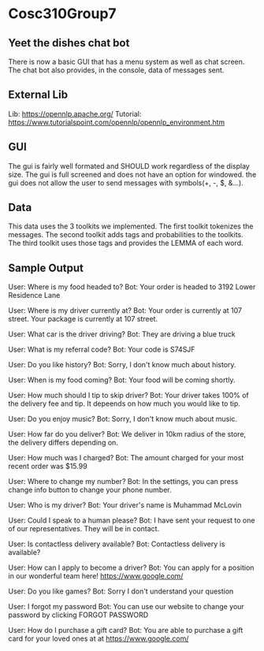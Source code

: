 # Cosc310Group7
## Yeet the dishes chat bot
There is now a basic GUI that has a menu system as well as chat screen.
The chat bot also provides, in the console, data of messages sent.

## External Lib
Lib: https://opennlp.apache.org/
Tutorial: https://www.tutorialspoint.com/opennlp/opennlp_environment.htm

## GUI
The gui is fairly well formated and SHOULD work regardless of the display size.
The gui is full screened and does not have an option for windowed.
the gui does not allow the user to send messages with symbols(+, -, $, &...).

## Data
This data uses the 3 toolkits we implemented.
The first toolkit tokenizes the messages.
The second toolkit adds tags and probabilities to the toolkits.
The third toolkit uses those tags and provides the LEMMA of each word.

## Sample Output
User: Where is my food headed to?
Bot: Your order is headed to 3192 Lower Residence Lane

User: Where is my driver currently at?
Bot: Your order is currently at 107 street. Your package is currently at 107 street.

User: What car is the driver driving?
Bot: They are driving a blue truck

User: What is my referral code?
Bot: Your code is S74SJF

User: Do you like history?
Bot: Sorry, I don't know much about history.

User: When is my food coming?
Bot: Your food will be coming shortly.

User: How much should I tip to skip driver?
Bot: Your driver takes 100% of the delivery fee and tip. It depeends on how much you would like to tip.

User: Do you enjoy music?
Bot: Sorry, I don't know much about music.

User: How far do you deliver?
Bot: We deliver in 10km radius of the store, the delivery differs depending on.

User: How much was I charged?
Bot: The amount charged for your most recent order was $15.99

User: Where to change my number?
Bot: In the settings, you can press change info button to change your phone number. 

User: Who is my driver?
Bot: Your driver's name is Muhammad McLovin

User: Could I speak to a human please?
Bot: I have sent your request to one of our representatives. They will be in contact. 

User: Is contactless delivery available?
Bot: Contactless delivery is available?

User: How can I apply to become a driver?
Bot: You can apply for a position in our wonderful team here! https://www.google.com/

User: Do you like games?
Bot: Sorry I don't understand your question

User: I forgot my password
Bot: You can use our website to change your password by clicking FORGOT PASSWORD

User: How do I purchase a gift card?
Bot: You are able to purchase a gift card for your loved ones at at https://www.google.com/
